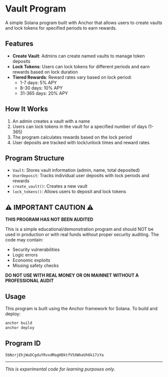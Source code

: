 # Vault Program

A simple Solana program built with Anchor that allows users to create vaults and lock tokens for specified periods to earn rewards.

## Features

- **Create Vault**: Admins can create named vaults to manage token deposits
- **Lock Tokens**: Users can lock tokens for different periods and earn rewards based on lock duration
- **Tiered Rewards**: Reward rates vary based on lock period:
  - 1-7 days: 5% APY
  - 8-30 days: 10% APY  
  - 31-365 days: 20% APY

## How It Works

1. An admin creates a vault with a name
2. Users can lock tokens in the vault for a specified number of days (1-365)
3. The program calculates rewards based on the lock period
4. User deposits are tracked with lock/unlock times and reward rates

## Program Structure

- `Vault`: Stores vault information (admin, name, total deposited)
- `UserDeposit`: Tracks individual user deposits with lock periods and rewards
- `create_vault()`: Creates a new vault
- `lock_tokens()`: Allows users to deposit and lock tokens

## ⚠️ IMPORTANT CAUTION ⚠️

**THIS PROGRAM HAS NOT BEEN AUDITED**

This is a simple educational/demonstration program and should NOT be used in production or with real funds without proper security auditing. The code may contain:

- Security vulnerabilities
- Logic errors
- Economic exploits
- Missing safety checks

**DO NOT USE WITH REAL MONEY OR ON MAINNET WITHOUT A PROFESSIONAL AUDIT**

## Usage

This program is built using the Anchor framework for Solana. To build and deploy:

```bash
anchor build
anchor deploy
```

## Program ID

`5bNzrjEhjWuDCgduYRvxdMagHDktfV5XWkeUh6k17zYa`

---

*This is experimental code for learning purposes only.*
